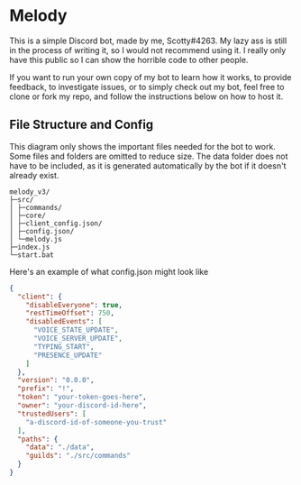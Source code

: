 # Melody

This is a simple Discord bot, made by me, Scotty#4263. My lazy ass is still in the process of writing it, so I would not recommend using it. I really only have this public so I can show the horrible code to other people.

If you want to run your own copy of my bot to learn how it works, to provide feedback, to investigate issues, or to simply check out my bot, feel free to clone or fork my repo, and follow the instructions below on how to host it.

## File Structure and Config

This diagram only shows the important files needed for the bot to work. Some files and folders are omitted to reduce size.
The data folder does not have to be included, as it is generated automatically by the bot if it doesn't already exist.
```
melody_v3/
├─src/
│ ├─commands/
│ ├─core/
│ ├─client_config.json/
│ ├─config.json/
│ └─melody.js
├─index.js
└─start.bat
```

Here's an example of what config.json might look like
```json
{
  "client": {
    "disableEveryone": true,
    "restTimeOffset": 750,
    "disabledEvents": [
      "VOICE_STATE_UPDATE",
      "VOICE_SERVER_UPDATE",
      "TYPING_START",
      "PRESENCE_UPDATE"
    ]
  },
  "version": "0.0.0",
  "prefix": "!",
  "token": "your-token-goes-here",
  "owner": "your-discord-id-here",
  "trustedUsers": [
    "a-discord-id-of-someone-you-trust"
  ],
  "paths": {
    "data": "./data",
    "guilds": "./src/commands"
  }
}
```
